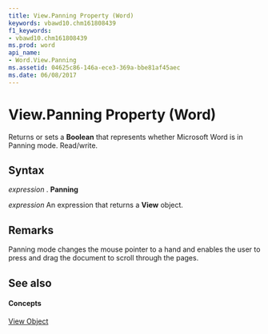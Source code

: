 ```yaml
---
title: View.Panning Property (Word)
keywords: vbawd10.chm161808439
f1_keywords:
- vbawd10.chm161808439
ms.prod: word
api_name:
- Word.View.Panning
ms.assetid: 04625c86-146a-ece3-369a-bbe81af45aec
ms.date: 06/08/2017
---
```



# View.Panning Property (Word)

Returns or sets a **Boolean** that represents whether Microsoft Word is in Panning mode. Read/write.


## Syntax

 _expression_ . **Panning**

 _expression_ An expression that returns a **View** object.


## Remarks

Panning mode changes the mouse pointer to a hand and enables the user to press and drag the document to scroll through the pages.


## See also


#### Concepts


[View Object](view-object-word.md)

